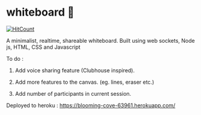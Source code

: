 # whiteboard 📝

[![HitCount](http://hits.dwyl.com/sumansid/whiteboard.svg)](http://hits.dwyl.com/sumansid/whiteboard)

A minimalist, realtime, shareable whiteboard. Built using web sockets, Node js, HTML, CSS and Javascript




To do :

1. Add voice sharing feature (Clubhouse inspired).

2. Add more features to the canvas. (eg. lines, eraser etc.)

3. Add number of participants in current session.


Deployed to heroku : https://blooming-cove-63961.herokuapp.com/
